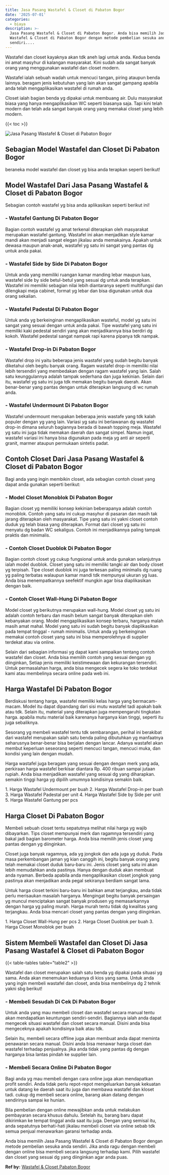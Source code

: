 ```yaml
---
title: Jasa Pasang Wastafel & Closet di Pabaton Bogor
date: '2025-07-01'
categories:
  - biaya
description: >-
  Jasa Pasang Wastafel & Closet di Pabaton Bogor. Anda bisa memilih Jasa Pasang
  Wastafel & Closet di Pabaton Bogor dengan metode pembelian sesuka anda
  sendiri....
---
```


Wastafel dan closet kayaknya akan tdk aneh lagi untuk anda. Kedua benda ini amat masyhur di kalangan masyarakat. Kini sudah ada sangat banyak orang yang menggunakan wastafel dan closet modern.

Wastafel ialah sebuah wadah untuk mencuci tangan, piring ataupun benda lainnya. beragam jenis kebutuhan yang lain akan sangat gampang apabila anda telah mengaplikasikan wastafel di rumah anda.

Closet ialah bagian benda yg dipakai untuk membuang air. Dulu masyarakat biasa yang hanya mengaplikasikan WC seperti biasanya saja. Tapi kini telah modern dan telah ada sangat banyak orang yang memakai closet yang lebih modern.

{{< toc >}}

![Jasa Pasang Wastafel & Closet di Pabaton Bogor](/images/wastafel-closet-murah28.png)

## Sebagian Model Wastafel dan Closet Di Pabaton Bogor

beraneka model wastafel dan closet yg bisa anda terapkan seperti berikut!

## Model Wastafel Dari Jasa Pasang Wastafel & Closet di Pabaton Bogor

Sebagian contoh wastafel yg bisa anda aplikasikan seperti berikut ini!

### \- Wastafel Gantung Di Pabaton Bogor

Bagian contoh wastafel yg amat terkenal diterapkan oleh masyarakat merupakan wastafel gantung. Wastafel ini akan menjadikan style kamar mandi akan menjadi sangat elegan jikalau anda memakainya. Apakah untuk dewasa maupun anak-anak, wastafel yg satu ini sangat yang pantas dg untuk anda pakai.

### \- Wastafel Side by Side Di Pabaton Bogor

Untuk anda yang memiliki ruangan kamar manding lebar maupun luas, wastafel side by side betul-betul yang sesuai dg untuk anda terapkan. Wastafel ini memiliki sebagian nilai lebih diantaranya seperti multifungsi dan dilengkapi meja cabinet, format yg lebar dan bisa digunakan untuk dua orang sekalian.

### \- Wastafel Padestal Di Pabaton Bogor

Untuk anda yg berkeinginan mengaplikasikan wasteful, model yg satu ini sangat yang sesuai dengan untuk anda pakai. Tipe wastafel yang satu ini memiliki kaki pedestal sendiri yang akan menjadikannya bisa berdiri dg kokoh. Wastafel pedestal sangat nampak rapi karena pipanya tdk nampak.

### \- Wastafel Drop-in Di Pabaton Bogor

Wastafel drop ini yaitu beberapa jenis wastafel yang sudah begitu banyak diketahui oleh begitu banyak orang. Ragam wastafel drop-in memiliki nilai lebih tersendiri yang membedakan dengan ragam wastafel yang lain. Salah satu keunggulannya adalah tampak sederhana dan juga kekinian. Selain dari itu, wastafel yg satu ini juga tdk memakan begitu banyak daerah. Akan benar-benar yang pantas dengan untuk diterapkan langsung di wc rumah anda.

### \- Wastafel Undermount Di Pabaton Bogor

Wastafel undermount merupakan beberapa jenis wastafe yang tdk kalah populer dengan yg yang lain. Variasi yg satu ini berlawanan dg wastafel drop-in dimana seluruh bagiannya berada di bawah topping meja. Wastafel yg satu ini juga tidak memakan daerah dan sangat simpel. Namun ingat, wastafel variasi ini hanya bisa digunakan pada meja yg anti air seperti granit, marmer ataupun permukaan sintetis padat.

## Contoh Closet Dari Jasa Pasang Wastafel & Closet di Pabaton Bogor

Bagi anda yang ingin membikin closet, ada sebagian contoh closet yang dapat anda gunakan seperti berikut:

### \- Model Closet Monoblok Di Pabaton Bogor

Bagian closet yg memiliki konsep kekinian beberapanya adalah contoh monoblok. Contoh yang satu ini cukup masyhur di pasaran dan masih tak jarang diterapkan oleh masyarakat. Tipe yang satu ini yakni closet contoh duduk yg telah biasa yang diterapkan. Format dari closet yg satu ini menyatu dg badan WC sekaligus. Contoh ini menjadikannya paling tampak praktis dan minimalis.

### \- Contoh Closet Duoblok Di Pabaton Bogor

Bagian contoh closet yg cukup fungsional untuk anda gunakan selanjutnya ialah model duoblok. Closet yang satu ini memiliki tangki air dan body closet yg terpisah. Tipe closet duoblok ini juga terkesan paling minimalis dg ruang yg paling terbatas walaupun kamar mandi tdk mempunyai ukuran yg luas. Anda bisa menempatkannya seefektif mungkin agar bisa diaplikasikan dengan baik.

### \- Contoh Closet Wall-Hung Di Pabaton Bogor

Model closet yg berikutnya merupakan wall-hung. Model closet yg satu ini adalah contoh terbaru dan masih belum sangat banyak diterapkan oleh kebanyakan orang. Model mengaplikasikan konsep terbaru, harganya malah masih amat mahal. Model yang satu ini sudah begitu banyak diaplikasikan pada tempat tinggal - rumah minimalis. Untuk anda yg berkeinginan memakai contoh closet yang satu ini bisa memperolehnya di supplier terdekat atau via online.

Selain dari sebagian informasi yg dapat kami sampaikan tentang contoh wastafel dan closet. Anda bisa memilih contoh yang sesuai dengan yg diinginkan, Setiap jenis memiliki keistimewaan dan kekurangan tersendiri. Untuk permasalahan harga, anda bisa mengecek segera ke toko terdekat kami atau membelinya secara online pada web ini.

## Harga Wastafel Di Pabaton Bogor

Berdiskusi tentang harga, wastafel memiliki kelas harga yang bermacam-macam. Model itu dapat dipandang dari sisi mutu wastafel tadi apakah baik atau tdk. Selain itu, material yang diterapkan juga mempengaruhi tingkatan harga. apabila mutu material baik karenanya harganya kian tinggi, seperti itu juga sebaliknya.

Sesorang yg membeli wastafel tentu tdk sembarangan, perihal ini berakibat dari wastafel merupakan salah satu benda paling dibutuhkan yg manfaatnya seharusnya benar-benar bisa berjalan dengan lancar. Adanya wastafel akan membut keperluan seseorang seperti mencuci tangan, mencuci muka, dan kondisi yang lain dengan mudah.

Harga wastafel juga beragam yang sesuai dengan dengan merk yang ada, perkiraan harga wastafel berkisar diantara Rp. 400 ribuan sampai jutaan rupiah. Anda bisa menjadikan wastafel yang sesuai dg yang diharapkan. semakin tinggi harga yg dipilih umumnya kondisinya semakin baik.

1\. Harga Wastafel Undermount per buah 2. Harga Wastafel Drop-in per buah 3. Harga Wastafel Padestal per unit 4. Harga Wastafel Side by Side per unit 5. Harga Wastafel Gantung per pcs

## Harga Closet Di Pabaton Bogor

Membeli sebuah closet tentu sepatutnya melihat nilai harga yg wajib dibayarkan. Tips closet mempunyai merk dan ragamnya tersendiri yang bakal jadi bagian barometer harga. Anda bisa memilih jenis closet yang pantas dengan yg diinginkan.

Closet juga banyak ragamnya, ada yg jongkok dan ada juga yg duduk. Pada masa perkembangan jaman yg kian canggih ini, begitu banyak orang yang telah memakai closet duduk baru-baru ini. Jenis closet yang satu ini akan lebih memudahkan anda pastinya. Hanya dengan duduk akan membuat anda nyaman. Berbeda apabila anda mengaplikasikan closet jongkok yang pastinya akan menjadikan anda pegal sekiranya berdiam sangat lama.

Untuk harga closet terkini baru-baru ini bahkan amat terjangkau, anda tidak perlu merisaukan masalah harganya. Mengingat begitu banyak persaingan yg muncul menciptakan sangat banyak produsen yg memasarkannya dengan harga yg paling murah. Harga murah tentu tidak dg kwalitas yang terjangkau. Anda bisa mencari closet yang pantas dengan yang diinginkan.

1\. Harga Closet Wall-Hung per pcs 2. Harga Closet Duoblok per buah 3. Harga Closet Monoblok per buah

## Sistem Membeli Wastafel dan Closet Di Jasa Pasang Wastafel & Closet di Pabaton Bogor

{{< table-tables table="table2" >}}

Wastafel dan closet merupakan salah satu benda yg dipakai pada situasi yg sama. Anda akan menemukan keduanya di kios yang sama. Untuk anda yang ingin membeli wastafel dan closet, anda bisa membelinya dg 2 tehnik yakni sbg berikut!

### \- Membeli Sesudah Di Cek Di Pabaton Bogor

Untuk anda yang mau membeli closet dan wastafel secara manual tentu akan mendapatkan keuntungan sendiri-sendiri. Bagiannya ialah anda dapat mengecek situasi wastafel dan closet secara manual. Disini anda bisa mengeceknya apakah kondisinya baik atau tdk.

Selain itu, membeli secara offline juga akan membuat anda dapat meminta penawaran secara manual. Disini anda bisa menawar harga closet dan wastafel terhadap penjualnya. jika anda tidak yang pantas dg dengan harganya bisa lantas pindah ke supplier lain.

### \- Membeli Secara Online Di Pabaton Bogor

Bagi anda yg mau membeli dengan cara online juga akan mendapatkan profit sendiri. Anda tidak perlu repot-repot mengeluarkan banyak kekuatan untuk datang ke daerah saat itu juga dan membawa wastafel dan kloset tadi. cukup dg membeli secara online, barang akan datang dengan sendirinya sampai ke hunian.

Bila pembelian dengan online mewajibkan anda untuk melakukan pembayaran secara khusus dahulu. Setelah itu, barang baru dapat dikirimkan ke tempat tinggal anda saat itu juga. Dengan yang semisal itu, anda sepatutnya berhati-hati jikalau membeli closet via online sebab tdk semua penjual menawarkan garansi terhadap anda.

Anda bisa memilih Jasa Pasang Wastafel & Closet di Pabaton Bogor dengan metode pembelian sesuka anda sendiri. Jika anda ragu dengan membeli dengan online bisa membeli secara langsung terhadap kami. Pilih wastafel dan closet yang sesuai dg yang diinginkan agar anda puas.

**Ref by:** [Wastafel & Closet Pabaton Bogor](https://id.wikipedia.org/wiki/Wastafel)
